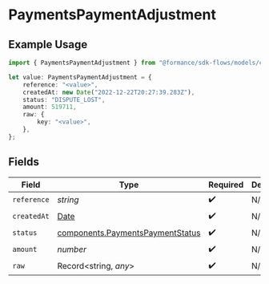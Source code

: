 # PaymentsPaymentAdjustment

## Example Usage

```typescript
import { PaymentsPaymentAdjustment } from "@formance/sdk-flows/models/components";

let value: PaymentsPaymentAdjustment = {
    reference: "<value>",
    createdAt: new Date("2022-12-22T20:27:39.283Z"),
    status: "DISPUTE_LOST",
    amount: 519711,
    raw: {
        key: "<value>",
    },
};
```

## Fields

| Field                                                                                         | Type                                                                                          | Required                                                                                      | Description                                                                                   |
| --------------------------------------------------------------------------------------------- | --------------------------------------------------------------------------------------------- | --------------------------------------------------------------------------------------------- | --------------------------------------------------------------------------------------------- |
| `reference`                                                                                   | *string*                                                                                      | :heavy_check_mark:                                                                            | N/A                                                                                           |
| `createdAt`                                                                                   | [Date](https://developer.mozilla.org/en-US/docs/Web/JavaScript/Reference/Global_Objects/Date) | :heavy_check_mark:                                                                            | N/A                                                                                           |
| `status`                                                                                      | [components.PaymentsPaymentStatus](../../models/components/paymentspaymentstatus.md)          | :heavy_check_mark:                                                                            | N/A                                                                                           |
| `amount`                                                                                      | *number*                                                                                      | :heavy_check_mark:                                                                            | N/A                                                                                           |
| `raw`                                                                                         | Record<string, *any*>                                                                         | :heavy_check_mark:                                                                            | N/A                                                                                           |
